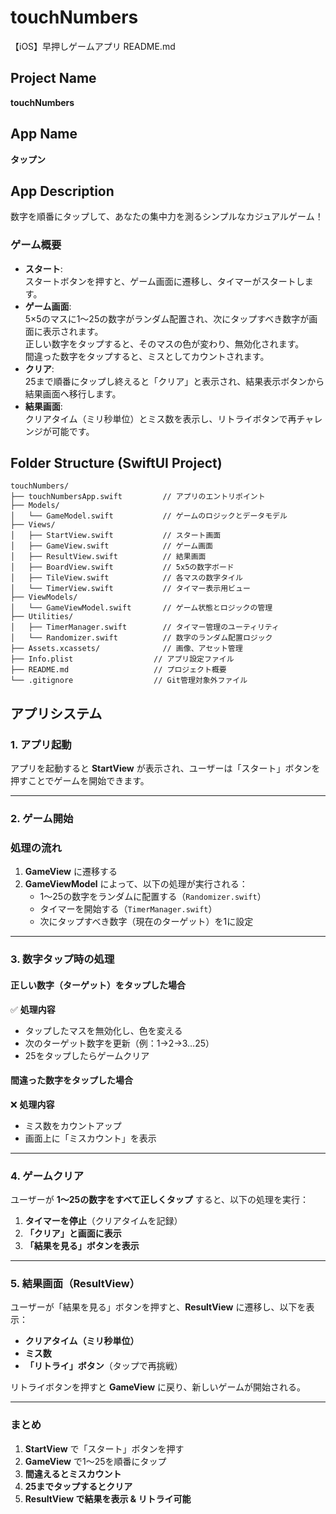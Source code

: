 # touchNumbers
【iOS】早押しゲームアプリ
README.md

## Project Name
**touchNumbers**

## App Name
**タップン**

## App Description
数字を順番にタップして、あなたの集中力を測るシンプルなカジュアルゲーム！

### ゲーム概要
- **スタート**:  
  スタートボタンを押すと、ゲーム画面に遷移し、タイマーがスタートします。
- **ゲーム画面**:  
  5×5のマスに1～25の数字がランダム配置され、次にタップすべき数字が画面に表示されます。  
  正しい数字をタップすると、そのマスの色が変わり、無効化されます。  
  間違った数字をタップすると、ミスとしてカウントされます。
- **クリア**:  
  25まで順番にタップし終えると「クリア」と表示され、結果表示ボタンから結果画面へ移行します。
- **結果画面**:  
  クリアタイム（ミリ秒単位）とミス数を表示し、リトライボタンで再チャレンジが可能です。


## Folder Structure (SwiftUI Project)
```
touchNumbers/
├── touchNumbersApp.swift         // アプリのエントリポイント
├── Models/
│   └── GameModel.swift           // ゲームのロジックとデータモデル
├── Views/
│   ├── StartView.swift           // スタート画面
│   ├── GameView.swift            // ゲーム画面
│   ├── ResultView.swift          // 結果画面
│   ├── BoardView.swift           // 5x5の数字ボード
│   ├── TileView.swift            // 各マスの数字タイル
│   └── TimerView.swift           // タイマー表示用ビュー
├── ViewModels/
│   └── GameViewModel.swift       // ゲーム状態とロジックの管理
├── Utilities/
│   ├── TimerManager.swift        // タイマー管理のユーティリティ
│   └── Randomizer.swift          // 数字のランダム配置ロジック
├── Assets.xcassets/              // 画像、アセット管理
├── Info.plist                  // アプリ設定ファイル
├── README.md                   // プロジェクト概要
└── .gitignore                  // Git管理対象外ファイル
```

## アプリシステム
### 1. アプリ起動  
アプリを起動すると **StartView** が表示され、ユーザーは「スタート」ボタンを押すことでゲームを開始できます。  

---

### 2. ゲーム開始  
### **処理の流れ**
1. **GameView** に遷移する  
2. **GameViewModel** によって、以下の処理が実行される：  
   - 1～25の数字をランダムに配置する（`Randomizer.swift`）
   - タイマーを開始する（`TimerManager.swift`）
   - 次にタップすべき数字（現在のターゲット）を1に設定  

---

### 3. 数字タップ時の処理  
#### **正しい数字（ターゲット）をタップした場合**  
✅ **処理内容**  
- タップしたマスを無効化し、色を変える  
- 次のターゲット数字を更新（例：1→2→3…25）  
- 25をタップしたらゲームクリア  

#### **間違った数字をタップした場合**  
❌ **処理内容**  
- ミス数をカウントアップ  
- 画面上に「ミスカウント」を表示  

---

### 4. ゲームクリア  
ユーザーが **1～25の数字をすべて正しくタップ** すると、以下の処理を実行：  
1. **タイマーを停止**（クリアタイムを記録）  
2. **「クリア」と画面に表示**  
3. **「結果を見る」ボタンを表示**  

---

### 5. 結果画面（ResultView）  
ユーザーが「結果を見る」ボタンを押すと、**ResultView** に遷移し、以下を表示：  
- **クリアタイム（ミリ秒単位）**  
- **ミス数**  
- **「リトライ」ボタン**（タップで再挑戦）

リトライボタンを押すと **GameView** に戻り、新しいゲームが開始される。  

---

### まとめ  
1. **StartView** で「スタート」ボタンを押す  
2. **GameView** で1～25を順番にタップ  
3. **間違えるとミスカウント**  
4. **25までタップするとクリア**  
5. **ResultView で結果を表示 & リトライ可能**  
